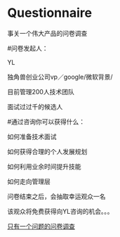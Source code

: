 # Questionnaire

事关一个伟大产品的问卷调查

#问卷发起人：

YL

独角兽创业公司vp／google/微软背景/

目前管理200人技术团队

面试过过千的候选人

#通过咨询你可以获得什么：

如何准备技术面试

如何获得合理的个人发展规划

如何利用业余时间提升技能

如何走向管理层

问卷结束之后，会抽取幸运观众一名

该观众将免费获得向YL咨询的机会。。。

[只有一个问题的问卷调查](https://www.wjx.top/m/22067579.aspx)
